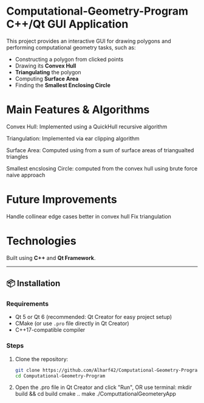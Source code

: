# Computational-Geometry-Program C++/Qt GUI Application

This project provides an interactive GUI for drawing polygons and performing computational geometry tasks, such as:
- Constructing a polygon from clicked points
- Drawing its **Convex Hull**
- **Triangulating** the polygon
- Computing **Surface Area**
- Finding the **Smallest Enclosing Circle**

# Main Features & Algorithms
Convex Hull: Implemented using a QuickHull recursive algorithm

Triangulation: Implemented via ear clipping algorithm

Surface Area: Computed using from a sum of surface areas of triangualted triangles

Smallest encslosing Circle: computed from the convex hull using brute force naive approach

# Future Improvements
Handle collinear edge cases better in convex hull
Fix triangulation


# Technologies
Built using **C++** and **Qt Framework**.

---

## 📦 Installation

### Requirements
- Qt 5 or Qt 6 (recommended: Qt Creator for easy project setup)
- CMake (or use `.pro` file directly in Qt Creator)
- C++17-compatible compiler

### Steps

1. Clone the repository:
   ```bash
   git clone https://github.com/Alharf42/Computational-Geometry-Program.git
   cd Computational-Geometry-Program
2. Open the .pro file in Qt Creator and click "Run", OR use terminal:
   mkdir build && cd build
   cmake ..
   make
   ./ComputtationalGeometeryApp
